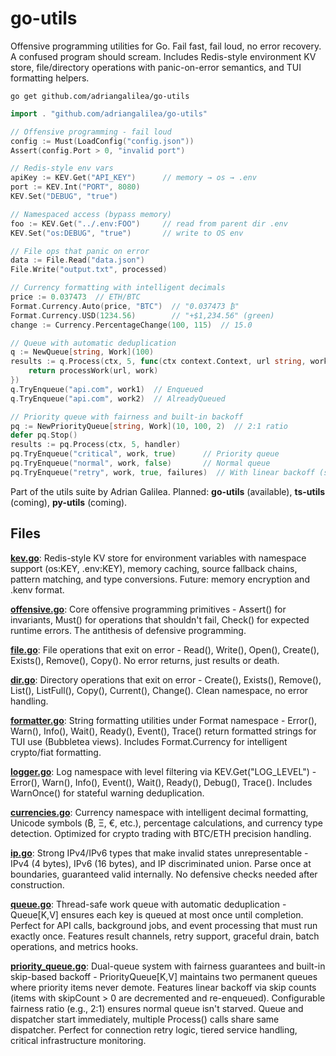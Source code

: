 # go-utils

Offensive programming utilities for Go. Fail fast, fail loud, no error recovery. A confused program should scream. Includes Redis-style environment KV store, file/directory operations with panic-on-error semantics, and TUI formatting helpers.

`go get github.com/adriangalilea/go-utils`

```go
import . "github.com/adriangalilea/go-utils"

// Offensive programming - fail loud
config := Must(LoadConfig("config.json"))
Assert(config.Port > 0, "invalid port")

// Redis-style env vars
apiKey := KEV.Get("API_KEY")      // memory → os → .env
port := KEV.Int("PORT", 8080)
KEV.Set("DEBUG", "true")

// Namespaced access (bypass memory)
foo := KEV.Get("../.env:FOO")     // read from parent dir .env
KEV.Set("os:DEBUG", "true")       // write to OS env

// File ops that panic on error
data := File.Read("data.json")
File.Write("output.txt", processed)

// Currency formatting with intelligent decimals
price := 0.037473  // ETH/BTC
Format.Currency.Auto(price, "BTC")  // "0.037473 ₿"
Format.Currency.USD(1234.56)        // "+$1,234.56" (green)
change := Currency.PercentageChange(100, 115)  // 15.0

// Queue with automatic deduplication
q := NewQueue[string, Work](100)
results := q.Process(ctx, 5, func(ctx context.Context, url string, work Work) error {
    return processWork(url, work)
})
q.TryEnqueue("api.com", work1)  // Enqueued
q.TryEnqueue("api.com", work2)  // AlreadyQueued

// Priority queue with fairness and built-in backoff
pq := NewPriorityQueue[string, Work](10, 100, 2)  // 2:1 ratio
defer pq.Stop()
results := pq.Process(ctx, 5, handler)
pq.TryEnqueue("critical", work, true)      // Priority queue
pq.TryEnqueue("normal", work, false)       // Normal queue
pq.TryEnqueue("retry", work, true, failures)  // With linear backoff (skip 'failures' times)
```

Part of the utils suite by Adrian Galilea. Planned: **go-utils** (available), **ts-utils** (coming), **py-utils** (coming).

## Files

[**kev.go**](kev.go): Redis-style KV store for environment variables with namespace support (os:KEY, .env:KEY), memory caching, source fallback chains, pattern matching, and type conversions. Future: memory encryption and .kenv format.

[**offensive.go**](offensive.go): Core offensive programming primitives - Assert() for invariants, Must() for operations that shouldn't fail, Check() for expected runtime errors. The antithesis of defensive programming.

[**file.go**](file.go): File operations that exit on error - Read(), Write(), Open(), Create(), Exists(), Remove(), Copy(). No error returns, just results or death.

[**dir.go**](dir.go): Directory operations that exit on error - Create(), Exists(), Remove(), List(), ListFull(), Copy(), Current(), Change(). Clean namespace, no error handling.

[**formatter.go**](formatter.go): String formatting utilities under Format namespace - Error(), Warn(), Info(), Wait(), Ready(), Event(), Trace() return formatted strings for TUI use (Bubbletea views). Includes Format.Currency for intelligent crypto/fiat formatting.

[**logger.go**](logger.go): Log namespace with level filtering via KEV.Get("LOG_LEVEL") - Error(), Warn(), Info(), Event(), Wait(), Ready(), Debug(), Trace(). Includes WarnOnce() for stateful warning deduplication.

[**currencies.go**](currencies.go): Currency namespace with intelligent decimal formatting, Unicode symbols (₿, Ξ, €, etc.), percentage calculations, and currency type detection. Optimized for crypto trading with BTC/ETH precision handling.

[**ip.go**](ip.go): Strong IPv4/IPv6 types that make invalid states unrepresentable - IPv4 (4 bytes), IPv6 (16 bytes), and IP discriminated union. Parse once at boundaries, guaranteed valid internally. No defensive checks needed after construction.

[**queue.go**](queue.go): Thread-safe work queue with automatic deduplication - Queue[K,V] ensures each key is queued at most once until completion. Perfect for API calls, background jobs, and event processing that must run exactly once. Features result channels, retry support, graceful drain, batch operations, and metrics hooks.

[**priority_queue.go**](priority_queue.go): Dual-queue system with fairness guarantees and built-in skip-based backoff - PriorityQueue[K,V] maintains two permanent queues where priority items never demote. Features linear backoff via skip counts (items with skipCount > 0 are decremented and re-enqueued). Configurable fairness ratio (e.g., 2:1) ensures normal queue isn't starved. Queue and dispatcher start immediately, multiple Process() calls share same dispatcher. Perfect for connection retry logic, tiered service handling, critical infrastructure monitoring.